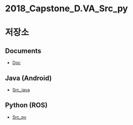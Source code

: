 # 2018_Capstone_D.VA_Src_py

# 저장소
## Documents
- [Doc](https://github.com/SMU-SE-Admin/2018_Capstone_D.VA_Doc.git)

## Java (Android)
- [Src_java](https://github.com/SMU-SE-Admin/2018_Capstone_D.VA_Src_java.git)

## Python (ROS)
- [Src_py](https://github.com/SMU-SE-Admin/2018_Capstone_D.VA_Src_py.git)